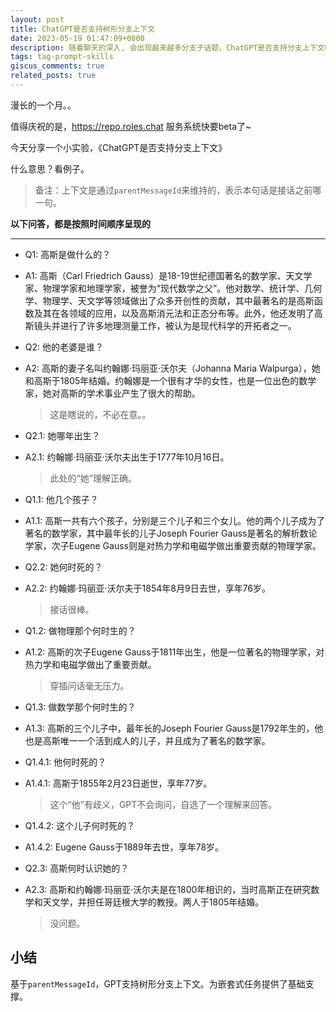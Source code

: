 ```yaml
---
layout: post
title: ChatGPT是否支持树形分支上下文
date: 2023-05-19 01:47:09+0800
description: 随着聊天的深入, 会出现越来越多分支子话题，ChatGPT是否支持分支上下文呢？实验揭晓。
tags: tag-prompt-skills
giscus_comments: true
related_posts: true
---
```


漫长的一个月。。

值得庆祝的是，https://repo.roles.chat 服务系统快要beta了~

今天分享一个小实验，《ChatGPT是否支持分支上下文》

什么意思？看例子。
> 备注：上下文是通过`parentMessageId`来维持的，表示本句话是接话之前哪一句。

**以下问答，都是按照时间顺序呈现的**

-----

- Q1: 高斯是做什么的？
- A1: 高斯（Carl Friedrich Gauss）是18-19世纪德国著名的数学家、天文学家、物理学家和地理学家，被誉为“现代数学之父”。他对数学、统计学、几何学、物理学、天文学等领域做出了众多开创性的贡献，其中最著名的是高斯函数及其在各领域的应用，以及高斯消元法和正态分布等。此外，他还发明了高斯镜头并进行了许多地理测量工作，被认为是现代科学的开拓者之一。

- Q2: 他的老婆是谁？
- A2: 高斯的妻子名叫约翰娜·玛丽亚·沃尔夫（Johanna Maria Walpurga），她和高斯于1805年结婚。约翰娜是一个很有才华的女性，也是一位出色的数学家，她对高斯的学术事业产生了很大的帮助。
  > 这是瞎说的，不必在意。。

- Q2.1: 她哪年出生？
- A2.1: 约翰娜·玛丽亚·沃尔夫出生于1777年10月16日。
  > 此处的“她”理解正确。

- Q1.1: 他几个孩子？
- A1.1: 高斯一共有六个孩子，分别是三个儿子和三个女儿。他的两个儿子成为了著名的数学家，其中最年长的儿子Joseph Fourier Gauss是著名的解析数论学家，次子Eugene Gauss则是对热力学和电磁学做出重要贡献的物理学家。

- Q2.2: 她何时死的？
- A2.2: 约翰娜·玛丽亚·沃尔夫于1854年8月9日去世，享年76岁。
  > 接话很棒。

- Q1.2: 做物理那个何时生的？
- A1.2: 高斯的次子Eugene Gauss于1811年出生，他是一位著名的物理学家，对热力学和电磁学做出了重要贡献。
  > 穿插问话毫无压力。

- Q1.3: 做数学那个何时生的？
- A1.3: 高斯的三个儿子中，最年长的Joseph Fourier Gauss是1792年生的，他也是高斯唯一一个活到成人的儿子，并且成为了著名的数学家。

- Q1.4.1: 他何时死的？
- A1.4.1: 高斯于1855年2月23日逝世，享年77岁。
  > 这个“他”有歧义，GPT不会询问，自选了一个理解来回答。

- Q1.4.2: 这个儿子何时死的？
- A1.4.2: Eugene Gauss于1889年去世，享年78岁。

- Q2.3: 高斯何时认识她的？
- A2.3: 高斯和约翰娜·玛丽亚·沃尔夫是在1800年相识的，当时高斯正在研究数学和天文学，并担任哥廷根大学的教授。两人于1805年结婚。
  > 没问题。

## 小结

基于`parentMessageId`，GPT支持树形分支上下文。为嵌套式任务提供了基础支撑。
